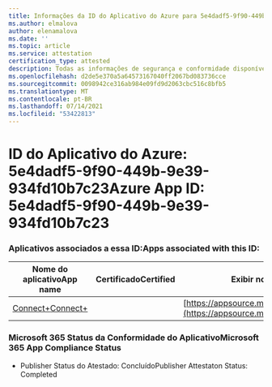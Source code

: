 ```yaml
---
title: Informações da ID do Aplicativo do Azure para 5e4dadf5-9f90-449b-9e39-934fd10b7c23
ms.author: elmalova
author: elenamalova
ms.date: ''
ms.topic: article
ms.service: attestation
certification_type: attested
description: Todas as informações de segurança e conformidade disponíveis para o 5e4dadf5-9f90-449b-9e39-934fd10b7c23.
ms.openlocfilehash: d2de5e370a5a64573167040ff2067bd083736cce
ms.sourcegitcommit: 0098942ce316ab984e09fd9d2063cbc516c8bfb5
ms.translationtype: MT
ms.contentlocale: pt-BR
ms.lasthandoff: 07/14/2021
ms.locfileid: "53422813"
---
```

# <a name="azure-app-id-5e4dadf5-9f90-449b-9e39-934fd10b7c23"></a><span data-ttu-id="db041-103">ID do Aplicativo do Azure: 5e4dadf5-9f90-449b-9e39-934fd10b7c23</span><span class="sxs-lookup"><span data-stu-id="db041-103">Azure App ID: 5e4dadf5-9f90-449b-9e39-934fd10b7c23</span></span>


### <a name="apps-associated-with-this-id"></a><span data-ttu-id="db041-104">Aplicativos associados a essa ID:</span><span class="sxs-lookup"><span data-stu-id="db041-104">Apps associated with this ID:</span></span>
| <span data-ttu-id="db041-105">**Nome do aplicativo**</span><span class="sxs-lookup"><span data-stu-id="db041-105">**App name**</span></span> | <span data-ttu-id="db041-106">**Certificado**</span><span class="sxs-lookup"><span data-stu-id="db041-106">**Certified**</span></span> | <span data-ttu-id="db041-107">**Exibir no AppSource**</span><span class="sxs-lookup"><span data-stu-id="db041-107">**View in AppSource**</span></span> |
|-|-|-|
| [<span data-ttu-id="db041-108">Connect+</span><span class="sxs-lookup"><span data-stu-id="db041-108">Connect+</span></span>](https://docs.microsoft.com/en-us/microsoft-365-app-certification/forward/WA200002611) |  | [https://appsource.microsoft.com/product/office/WA200002611](https://appsource.microsoft.com/product/office/WA200002611) |

### <a name="microsoft-365-app-compliance-status"></a><span data-ttu-id="db041-109">Microsoft 365 Status da Conformidade do Aplicativo</span><span class="sxs-lookup"><span data-stu-id="db041-109">Microsoft 365 App Compliance Status</span></span>
- <span data-ttu-id="db041-110">Publisher Status do Atestado: Concluído</span><span class="sxs-lookup"><span data-stu-id="db041-110">Publisher Attestaton Status: Completed</span></span>
